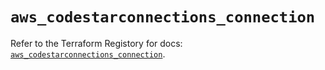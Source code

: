 # `aws_codestarconnections_connection`

Refer to the Terraform Registory for docs: [`aws_codestarconnections_connection`](https://www.terraform.io/docs/providers/aws/r/codestarconnections_connection).
